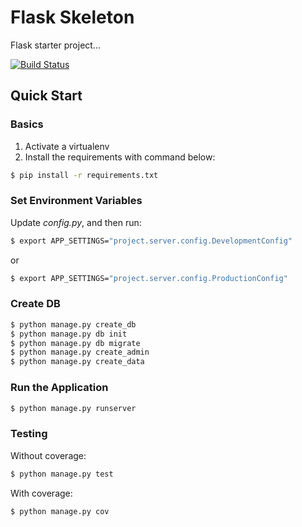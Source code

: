 # Flask Skeleton

Flask starter project...

[![Build Status](https://travis-ci.org/realpython/flask-skeleton.svg?branch=master)](https://travis-ci.org/realpython/flask-skeleton)

## Quick Start

### Basics

1. Activate a virtualenv
2. Install the requirements with command below:
```sh
$ pip install -r requirements.txt
```

### Set Environment Variables

Update *config.py*, and then run:

```sh
$ export APP_SETTINGS="project.server.config.DevelopmentConfig"
```

or

```sh
$ export APP_SETTINGS="project.server.config.ProductionConfig"
```

### Create DB

```sh
$ python manage.py create_db
$ python manage.py db init
$ python manage.py db migrate
$ python manage.py create_admin
$ python manage.py create_data
```

### Run the Application

```sh
$ python manage.py runserver
```

### Testing

Without coverage:

```sh
$ python manage.py test
```

With coverage:

```sh
$ python manage.py cov
```
